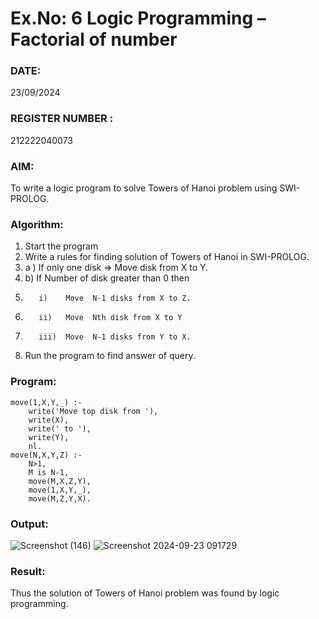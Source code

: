 # Ex.No: 6   Logic Programming – Factorial of number   
### DATE:    
23/09/2024
### REGISTER NUMBER : 
212222040073
### AIM: 
To  write  a logic program  to solve Towers of Hanoi problem  using SWI-PROLOG. 
### Algorithm:
1. Start the program
2.  Write a rules for finding solution of Towers of Hanoi in SWI-PROLOG.
3.  a )	If only one disk  => Move disk from X to Y.
4.  b)	If Number of disk greater than 0 then
5.        i)	Move  N-1 disks from X to Z.
6.        ii)	Move  Nth disk from X to Y
7.        iii)	Move  N-1 disks from Y to X.
8. Run the program  to find answer of  query.

### Program:
```
move(1,X,Y,_) :-  
    write('Move top disk from '), 
    write(X), 
    write(' to '), 
    write(Y), 
    nl. 
move(N,X,Y,Z) :- 
    N>1, 
    M is N-1, 
    move(M,X,Z,Y), 
    move(1,X,Y,_), 
    move(M,Z,Y,X).
```
### Output:
![Screenshot (146)](https://github.com/user-attachments/assets/4c30dbcc-b2b0-44d9-a787-e70992a6ed63)
![Screenshot 2024-09-23 091729](https://github.com/user-attachments/assets/3359e792-e63c-4d42-9814-41f449d8f194)



### Result:
Thus the solution of Towers of Hanoi problem was found by logic programming.
